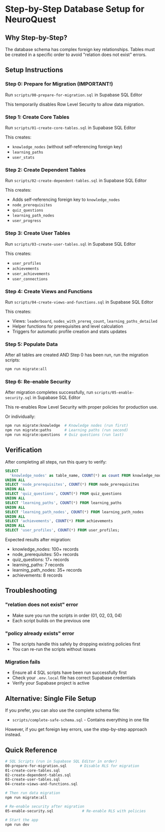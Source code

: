 # Step-by-Step Database Setup for NeuroQuest

## Why Step-by-Step?

The database schema has complex foreign key relationships. Tables must be created in a specific order to avoid "relation does not exist" errors.

## Setup Instructions

### Step 0: Prepare for Migration (IMPORTANT!)

Run `scripts/00-prepare-for-migration.sql` in Supabase SQL Editor

This temporarily disables Row Level Security to allow data migration.

### Step 1: Create Core Tables

Run `scripts/01-create-core-tables.sql` in Supabase SQL Editor

This creates:
- `knowledge_nodes` (without self-referencing foreign key)
- `learning_paths`
- `user_stats`

### Step 2: Create Dependent Tables

Run `scripts/02-create-dependent-tables.sql` in Supabase SQL Editor

This creates:
- Adds self-referencing foreign key to `knowledge_nodes`
- `node_prerequisites`
- `quiz_questions`
- `learning_path_nodes`
- `user_progress`

### Step 3: Create User Tables

Run `scripts/03-create-user-tables.sql` in Supabase SQL Editor

This creates:
- `user_profiles`
- `achievements`
- `user_achievements`
- `user_connections`

### Step 4: Create Views and Functions

Run `scripts/04-create-views-and-functions.sql` in Supabase SQL Editor

This creates:
- Views: `leaderboard`, `nodes_with_prereq_count`, `learning_paths_detailed`
- Helper functions for prerequisites and level calculation
- Triggers for automatic profile creation and stats updates

### Step 5: Populate Data

After all tables are created AND Step 0 has been run, run the migration scripts:

```bash
npm run migrate:all
```

### Step 6: Re-enable Security

After migration completes successfully, run `scripts/05-enable-security.sql` in Supabase SQL Editor

This re-enables Row Level Security with proper policies for production use.

Or individually:
```bash
npm run migrate:knowledge  # Knowledge nodes (run first)
npm run migrate:paths      # Learning paths (run second)
npm run migrate:questions  # Quiz questions (run last)
```

## Verification

After completing all steps, run this query to verify:

```sql
SELECT 
  'knowledge_nodes' as table_name, COUNT(*) as count FROM knowledge_nodes
UNION ALL
SELECT 'node_prerequisites', COUNT(*) FROM node_prerequisites
UNION ALL
SELECT 'quiz_questions', COUNT(*) FROM quiz_questions
UNION ALL
SELECT 'learning_paths', COUNT(*) FROM learning_paths
UNION ALL
SELECT 'learning_path_nodes', COUNT(*) FROM learning_path_nodes
UNION ALL
SELECT 'achievements', COUNT(*) FROM achievements
UNION ALL
SELECT 'user_profiles', COUNT(*) FROM user_profiles;
```

Expected results after migration:
- knowledge_nodes: 100+ records
- node_prerequisites: 50+ records
- quiz_questions: 17+ records
- learning_paths: 7 records
- learning_path_nodes: 35+ records
- achievements: 8 records

## Troubleshooting

### "relation does not exist" error
- Make sure you run the scripts in order (01, 02, 03, 04)
- Each script builds on the previous one

### "policy already exists" error
- The scripts handle this safely by dropping existing policies first
- You can re-run the scripts without issues

### Migration fails
- Ensure all 4 SQL scripts have been run successfully first
- Check your `.env.local` file has correct Supabase credentials
- Verify your Supabase project is active

## Alternative: Single File Setup

If you prefer, you can also use the complete schema file:
- `scripts/complete-safe-schema.sql` - Contains everything in one file

However, if you get foreign key errors, use the step-by-step approach instead.

## Quick Reference

```bash
# SQL Scripts (run in Supabase SQL Editor in order)
00-prepare-for-migration.sql      # Disable RLS for migration
01-create-core-tables.sql
02-create-dependent-tables.sql  
03-create-user-tables.sql
04-create-views-and-functions.sql

# Then run data migration
npm run migrate:all

# Re-enable security after migration
05-enable-security.sql             # Re-enable RLS with policies

# Start the app
npm run dev
```